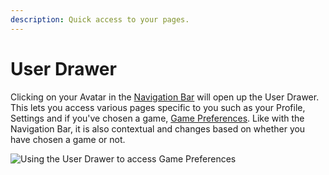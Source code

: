 ```yaml
---
description: Quick access to your pages.
---
```


# User Drawer

Clicking on your Avatar in the [Navigation Bar](navigation-bar.md) will open up the User Drawer. This lets you access various pages specific to you such as your Profile, Settings and if you've chosen a game, [Game Preferences](game-preferences.md). Like with the Navigation Bar, it is also contextual and changes based on whether you have chosen a game or not.

![Using the User Drawer to access Game Preferences](../.gitbook/assets/zfjsndmzvy.gif)



